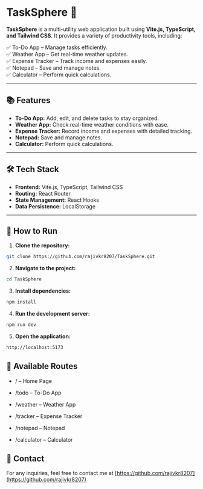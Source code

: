 # TaskSphere 🚀

**TaskSphere** is a multi-utility web application built using **Vite.js, TypeScript, and Tailwind CSS**. It provides a variety of productivity tools, including:

✅ To-Do App – Manage tasks efficiently.  
✅ Weather App – Get real-time weather updates.  
✅ Expense Tracker – Track income and expenses easily.  
✅ Notepad – Save and manage notes.       
✅ Calculator – Perform quick calculations.

---

## 📚 Features
- **To-Do App:** Add, edit, and delete tasks to stay organized.
- **Weather App:** Check real-time weather conditions with ease.
- **Expense Tracker:** Record income and expenses with detailed tracking.
- **Notepad:** Save and manage notes. 
- **Calculator:** Perform quick calculations.

---

## 🛠️ Tech Stack
- **Frontend:** Vite.js, TypeScript, Tailwind CSS
- **Routing:** React Router
- **State Management:** React Hooks
- **Data Persistence:** LocalStorage

---



## 🚀 How to Run

1. **Clone the repository:**
```bash
git clone https://github.com/rajivkr8207/TaskSphere.git
```
2. **Navigate to the project:**
```bash
cd TaskSphere
```

3. **Install dependencies:**
```bash
npm install
```

4. **Run the development server:**
```bash
npm run dev
```

5. **Open the application:**
```bash
http://localhost:5173
```

## 🎯 Available Routes

- / – Home Page

- /todo – To-Do App

- /weather – Weather App

- /tracker – Expense Tracker

- /notepad – Notepad

- /calculator – Calculator 


## 📧 Contact
For any inquiries, feel free to contact me at  [https://github.com/rajivkr8207](https://github.com/rajivkr8207)

